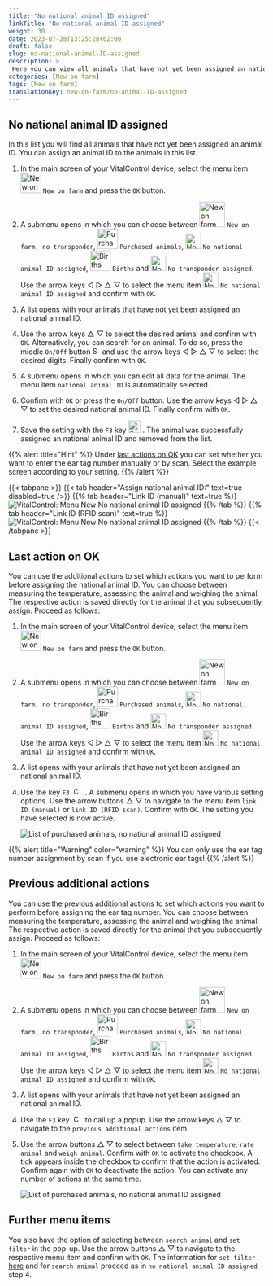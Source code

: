 ```yaml
---
title: "No national animal ID assigned"
linkTitle: "No national animal ID assigned"
weight: 30
date: 2023-07-28T13:25:28+02:00
draft: false
slug: no-national-animal-ID-assigned
description: >
 Here you can view all animals that have not yet been assigned an national animal ID and assign an national animal ID.
categories: [New on farm]
tags: [New on farm]
translationKey: new-on-farm/no-animal-ID-assigned
---
```

## No national animal ID assigned

In this list you will find all animals that have not yet been assigned an animal ID. You can assign an animal ID to the animals in this list.

1. In the main screen of your VitalControl device, select the menu item <img src="/icons/main/new-on-farm.svg" width="40" align="bottom" alt="New on farm" /> `New on farm` and press the `OK` button.

2.  A submenu opens in which you can choose between <img src="/icons/registration/new-on-farm-no-transponder.svg" width="50" align="bottom" alt="New on farm, no transponder" /> `New on farm, no transponder`, <img src="/icons/main/new-on-farm.svg" width="40" align="bottom" alt="Purchased animals" /> `Purchased animals`, <img src="/icons/registration/no-eartag-number.svg" width="30" align="bottom" alt="No national animal ID" /> `No national animal ID assigned`, <img src="/icons/main/births.svg" width="40" align="bottom" alt="Births" /> `Births` and <img src="/icons/registration/no-transponder.svg" width="30" align="bottom" alt="No transponder assigned" /> `No transponder assigned`. Use the arrow keys ◁ ▷ △ ▽ to select the menu item <img src="/icons/registration/no-eartag-number.svg" width="30" align="bottom" alt="No national animal ID" /> `No national animal ID assigned` and confirm with `OK`.

3. A list opens with your animals that have not yet been assigned an national animal ID.

4. Use the arrow keys △ ▽ to select the desired animal and confirm with `OK`. Alternatively, you can search for an animal. To do so, press the middle `On/Off` button <img src="/icons/footer/search.svg" width="15" align="bottom" alt="Search" /> and use the arrow keys ◁ ▷ △ ▽ to select the desired digits. Finally confirm with `OK`.

5. A submenu opens in which you can edit all data for the animal. The menu item `national animal ID` is automatically selected.

6. Confirm with `OK` or press the `On/Off` button. Use the arrow keys ◁ ▷ △ ▽ to set the desired national animal ID. Finally confirm with `OK`.

7. Save the setting with the `F3` key <img src="/icons/footer/save.svg" width="24" align="bottom" alt="Save" />&nbsp;. The animal was successfully assigned an national animal ID and removed from the list.

{{% alert title="Hint" %}}
Under [last actions on OK](/en/docs/new-on-farm/no-national-animal-id-assigned/#last-action-on-ok) you can set whether you want to enter the ear tag number manually or by scan. Select the example screen according to your setting. 
{{% /alert %}}

{{< tabpane >}}
{{< tab header="Assign national animal ID:" text=true disabled=true />}}
{{% tab header="Link ID (manual)" text=true %}}
 ![VitalControl: Menu New No national animal ID assigned](../images/noanimalID.png "Link ID (manual)")
{{% /tab %}}
{{% tab header="Link ID (RFID scan)" text=true %}}
 ![VitalControl: Menu New No national animal ID assigned](../images/noanimalID-scan.png "Link ID (RFID scan)")
{{% /tab %}}
{{< /tabpane >}}        

## Last action on OK

You can use the additional actions to set which actions you want to perform before assigning the national animal ID. You can choose between measuring the temperature, assessing the animal and weighing the animal. The respective action is saved directly for the animal that you subsequently assign. Proceed as follows:

1. In the main screen of your VitalControl device, select the menu item <img src="/icons/main/new-on-farm.svg" width="40" align="bottom" alt="New on farm" /> `New on farm` and press the `OK` button.

2.  A submenu opens in which you can choose between <img src="/icons/registration/new-on-farm-no-transponder.svg" width="50" align="bottom" alt="New on farm, no transponder" /> `New on farm, no transponder`, <img src="/icons/main/new-on-farm.svg" width="40" align="bottom" alt="Purchased animals" /> `Purchased animals`, <img src="/icons/registration/no-eartag-number.svg" width="30" align="bottom" alt="No national animal ID" /> `No national animal ID assigned`, <img src="/icons/main/births.svg" width="40" align="bottom" alt="Births" /> `Births` and <img src="/icons/registration/no-transponder.svg" width="30" align="bottom" alt="No transponder assigned" /> `No transponder assigned`. Use the arrow keys ◁ ▷ △ ▽ to select the menu item <img src="/icons/registration/no-eartag-number.svg" width="30" align="bottom" alt="No national animal ID" /> `No national animal ID assigned` and confirm with `OK`.

3. A list opens with your animals that have not yet been assigned an national animal ID.

4. Use the key `F3` &nbsp;<img src="/icons/footer/open-popup.svg" width="15" align="bottom" alt="Call popup" />&nbsp; . A submenu opens in which you have various setting options. Use the arrow buttons △ ▽ to navigate to the menu item `link ID (manual)` or `link ID (RFID scan)`. Confirm with `OK`. The setting you have selected is now active. 

    ![List of purchased animals, no national animal ID assigned](../images/link.png "No national animal ID assigned, Link")

{{% alert title="Warning" color="warning" %}}
You can only use the ear tag number assignment by scan if you use electronic ear tags!
{{% /alert %}}

## Previous additional actions

You can use the previous additional actions to set which actions you want to perform before assigning the ear tag number. You can choose between measuring the temperature, assessing the animal and weighing the animal. The respective action is saved directly for the animal that you subsequently assign. Proceed as follows:

1. In the main screen of your VitalControl device, select the menu item <img src="/icons/main/new-on-farm.svg" width="40" align="bottom" alt="New on farm" /> `New on farm` and press the `OK` button.

2.  A submenu opens in which you can choose between <img src="/icons/registration/new-on-farm-no-transponder.svg" width="50" align="bottom" alt="New on farm, no transponder" /> `New on farm, no transponder`, <img src="/icons/main/new-on-farm.svg" width="40" align="bottom" alt="Purchased animals" /> `Purchased animals`, <img src="/icons/registration/no-eartag-number.svg" width="30" align="bottom" alt="No national animal ID" /> `No national animal ID assigned`, <img src="/icons/main/births.svg" width="40" align="bottom" alt="Births" /> `Births` and <img src="/icons/registration/no-transponder.svg" width="30" align="bottom" alt="No transponder assigned" /> `No transponder assigned`. Use the arrow keys ◁ ▷ △ ▽ to select the menu item <img src="/icons/registration/no-eartag-number.svg" width="30" align="bottom" alt="No national animal ID" /> `No national animal ID assigned` and confirm with `OK`.

3. A list opens with your animals that have not yet been assigned an national animal ID.

4. Use the `F3` key &nbsp;<img src="/icons/footer/open-popup.svg" width="15" align="bottom" alt="Call popup" />&nbsp; to call up a popup. Use the arrow keys △ ▽ to navigate to the `previous additional actions` item.

5. Use the arrow buttons △ ▽ to select between `take temperature`, `rate animal` and `weigh animal`. Confirm with `OK` to activate the checkbox. A tick appears inside the checkbox to confirm that the action is activated. Confirm again with `OK` to deactivate the action. You can activate any number of actions at the same time.

    ![List of purchased animals, no national animal ID assigned](../images/aidditional-actions.png "No national animal ID assigned, Link")

 ## Further menu items

You also have the option of selecting between `search animal` and `set filter` in the pop-up. Use the arrow buttons △ ▽ to navigate to the respective menu item and confirm with `OK`. The information for `set filter` [here](/en/docs/filter/) and for `search animal` proceed as in `no national animal ID assigned` step 4.
